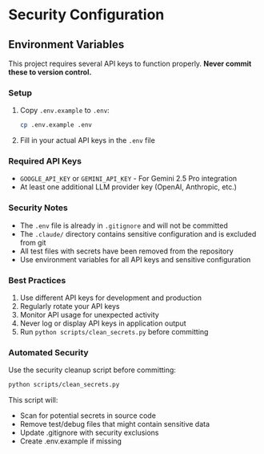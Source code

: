 # Security Configuration

## Environment Variables

This project requires several API keys to function properly. **Never commit these to version control.**

### Setup

1. Copy `.env.example` to `.env`:
   ```bash
   cp .env.example .env
   ```

2. Fill in your actual API keys in the `.env` file

### Required API Keys

- `GOOGLE_API_KEY` or `GEMINI_API_KEY` - For Gemini 2.5 Pro integration
- At least one additional LLM provider key (OpenAI, Anthropic, etc.)

### Security Notes

- The `.env` file is already in `.gitignore` and will not be committed
- The `.claude/` directory contains sensitive configuration and is excluded from git
- All test files with secrets have been removed from the repository
- Use environment variables for all API keys and sensitive configuration

### Best Practices

1. Use different API keys for development and production
2. Regularly rotate your API keys
3. Monitor API usage for unexpected activity
4. Never log or display API keys in application output
5. Run `python scripts/clean_secrets.py` before committing

### Automated Security

Use the security cleanup script before committing:

```bash
python scripts/clean_secrets.py
```

This script will:
- Scan for potential secrets in source code
- Remove test/debug files that might contain sensitive data
- Update .gitignore with security exclusions
- Create .env.example if missing

